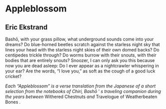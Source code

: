 # Appleblossom
## Eric Ekstrand
Bashō, with your grass pillow, what underground sounds come into your dreams?
Do blue-horned beetles scratch against the starless night sky that lines your
head
with the starless night skies of their own domed backs? Do centipedes trickle
through?
Do worms burrow with their snouts, with their bodies that are entirely snouts?
Snoozer, I can only ask you this because now you are dead asleep:
Do I ever appear as a nightcrawler whispering in your ear?
Are the words, “I love you,” as soft as the cough of a good luck cricket?




_Each “Appleblossom” is a verse translation from the Japanese of a short
selection from the notebooks of Chiri, Bashō_ ’ _s traveling companion during
the years between_ Withered Chestnuts _and_ Travelogue of Weatherbeaten Bones
_._